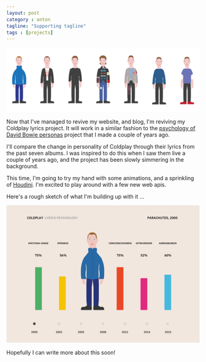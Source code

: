 ```yaml
---
layout: post
category : anton
tagline: "Supporting tagline"
tags : [projects]
---
```


![Coldplay sketch](https://raw.githubusercontent.com/mcconville/blog/53b5dd35d297f2d6df1319c72fd92fcf5ff43256/images/coldplay.png)

Now that I've managed to revive my website, and blog, I'm reviving my Coldplay lyrics project. It will work in a similar fashion to the [psychology of David Bowie personas](https://ziggy.mybluemix.net) project that I made a couple of years ago.

I'll compare the change in personality of Coldplay through their lyrics from the past seven albums. I was inspired to do this when I saw them live a couple of years ago, and the project has been slowly simmering in the background.

This time, I'm going to try my hand with some animations, and a sprinkling of [Houdini](https://www.smashingmagazine.com/2016/03/houdini-maybe-the-most-exciting-development-in-css-youve-never-heard-of/). I'm excited to play around with a few new web apis.

Here's a rough sketch of what I'm building up with it ...

![screenshot of coldplay analysis](https://raw.githubusercontent.com/mcconville/blog/53b5dd35d297f2d6df1319c72fd92fcf5ff43256/images/screenshot.png)

Hopefully I can write more about this soon!
